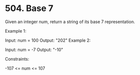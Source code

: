 # 504. Base 7

Given an integer num, return a string of its base 7 representation.

Example 1:

Input: num = 100
Output: "202"
Example 2:

Input: num = -7
Output: "-10"

Constraints:

-107 <= num <= 107
